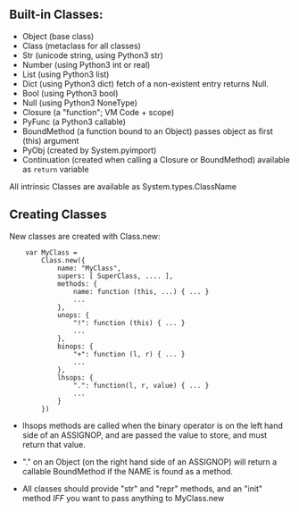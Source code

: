 ## Built-in Classes:

* Object (base class)
* Class (metaclass for all classes)
* Str (unicode string, using Python3 str)
* Number (using Python3 int or real)
* List (using Python3 list)
* Dict (using Python3 dict)
	fetch of a non-existent entry returns Null.
* Bool (using Python3 bool)
* Null (using Python3 NoneType)
* Closure (a "function"; VM Code + scope)
* PyFunc (a Python3 callable)
* BoundMethod (a function bound to an Object)
	passes object as first (this) argument
* PyObj (created by System.pyimport)
* Continuation (created when calling a Closure or BoundMethod)
	available as `return` variable

All intrinsic Classes are available as System.types.ClassName

## Creating Classes

New classes are created with Class.new:
```
    var MyClass =
        Class.new({
            name: "MyClass",
            supers: [ SuperClass, .... ],
            methods: {
                name: function (this, ...) { ... }
                ...
            },
            unops: {
                "!": function (this) { ... }
                ...
            },
            binops: {
                "+": function (l, r) { ... }
                ...
            },
            lhsops: {
                ".": function(l, r, value) { ... }
                ...
            }
        })
```

* lhsops methods are called when the binary operator is on the left hand side
	of an ASSIGNOP, and are passed the value to store, and must
	return that value.

* "." on an Object (on the right hand side of an ASSIGNOP)
	will return a callable BoundMethod if the NAME is found as a method.

* All classes should provide "str" and "repr" methods, and an "init"
	method *IFF* you want to pass anything to MyClass.new
